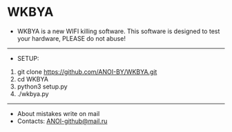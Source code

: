 # WKBYA
* WKBYA is a new WIFI killing software. This software is designed to test your hardware, PLEASE do not abuse!
--------------
* SETUP:

1) git clone https://github.com/ANOI-BY/WKBYA.git
2) cd WKBYA
3) python3 setup.py
4) ./wkbya.py
--------------
* About mistakes write on mail
* Contacts: ANOI-github@mail.ru
